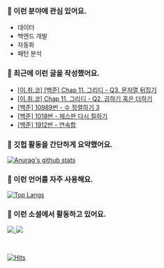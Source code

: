 ### 📡 이런 분야에 관심 있어요.

- 데이터
- 백엔드 개발
- 자동화
- 패턴 분석

### 📝 최근에 이런 글을 작성했어요.

<!-- BLOG-POST-LIST:START -->
- [[이.취.코] [백준] Chap 11. 그리디 - Q3. 문자열 뒤집기](https://blex.me/@mildsalmon/%EC%9D%B4%EC%B7%A8%EC%BD%94-%EB%B0%B1%EC%A4%80-chap-11-%EA%B7%B8%EB%A6%AC%EB%93%9C-q3-%EB%AC%B8%EC%9E%90%EC%97%B4-%EB%92%A4%EC%A7%91%EA%B8%B0)
- [[이.취.코] Chap 11. 그리디 - Q2. 곱하기 혹은 더하기](https://blex.me/@mildsalmon/chap-11-%EA%B7%B8%EB%A6%AC%EB%93%9C-q2-%EA%B3%B1%ED%95%98%EA%B8%B0-%ED%98%B9%EC%9D%80-%EB%8D%94%ED%95%98%EA%B8%B0)
- [[백준] 10989번 - 수 정렬하기 3](https://blex.me/@mildsalmon/%EB%B0%B1%EC%A4%80-10989%EB%B2%88-%EC%88%98-%EC%A0%95%EB%A0%AC%ED%95%98%EA%B8%B0-3)
- [[백준] 1018번 - 체스판 다시 칠하기](https://blex.me/@mildsalmon/%EB%B0%B1%EC%A4%80-1018%EB%B2%88-%EC%B2%B4%EC%8A%A4%ED%8C%90-%EB%8B%A4%EC%8B%9C-%EC%B9%A0%ED%95%98%EA%B8%B0)
- [[백준] 1912번 - 연속합](https://blex.me/@mildsalmon/%EB%B0%B1%EC%A4%80-1912%EB%B2%88-%EC%97%B0%EC%86%8D%ED%95%A9)
<!-- BLOG-POST-LIST:END -->

### 📑 깃헙 활동을 간단하게 요약했어요.

[![Anurag's github stats](https://github-readme-stats.vercel.app/api?username=mildsalmon&count_private=false&show_icons=true)](https://github.com/mildsalmon)

### 🥇 이런 언어를 자주 사용해요.

[![Top Langs](https://github-readme-stats.vercel.app/api/top-langs/?username=mildsalmon&hide=html)](https://github.com/mildsalmon)

### 🔮 이런 소셜에서 활동하고 있어요.

<p>

<a href="https://blex.me/@mildsalmon">
    <img src="http://img.shields.io/badge/BLOG-black?style=flat-square&logo=bloglovin">
</a>

<a href="https://solved.ac/profile/mildsalmon">
    <img src="http://img.shields.io/badge/backjoon-blueviolet?logo=Experts Exchange">
</a>

<p>
<br>

[![Hits](https://hits.seeyoufarm.com/api/count/incr/badge.svg?url=https%3A%2F%2Fgithub.com%2Fmildsalmon)](https://hits.seeyoufarm.com)
